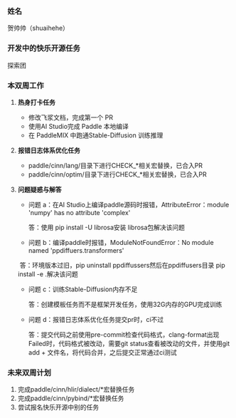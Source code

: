 ### 姓名

贺帅帅（shuaihehe）

### 开发中的快乐开源任务

探索团

### 本双周工作

1. **热身打卡任务**

   - 修改飞浆文档，完成第一个 PR
   - 使用AI Studio完成 Paddle 本地编译
   - 在 PaddleMIX 中跑通Stable-Diffusion 训练推理

2. **报错日志体系优化任务**

   - paddle/cinn/lang/目录下进行CHECK_*相关宏替换，已合入PR
   - paddle/cinn/optim/目录下进行CHECK_*相关宏替换，已合入PR

3. **问题疑惑与解答**

   - 问题 a：在AI Studio上编译paddle源码时报错，AttributeError：module 'numpy' has no attribute 'complex'

     答：使用 pip install -U librosa安装 librosa包解决该问题

   - 问题 b：编译paddle时报错，ModuleNotFoundError：No module named 'ppdiffuers.transformers' 

   ​      答：环境版本过旧，pip uninstall ppdiffussers然后在ppdiffusers目录 pip install -e .解决该问题

   - 问题 c：训练Stable-Diffusion内存不足

     答：创建模板任务而不是框架开发任务，使用32G内存的GPU完成训练

   - 问题 d：报错日志体系优化任务提交pr时，ci不过

     答：提交代码之前使用pre-commit检查代码格式，clang-format出现Failed时，代码格式被改动，需要git status查看被改动的文件，并使用git add + 文件名，将代码合并，之后提交正常通过ci测试


### 未来双周计划

1. 完成paddle/cinn/hlir/dialect/*宏替换任务
2. 完成paddle/cinn/pybind/*宏替换任务
3. 尝试报名快乐开源中别的任务